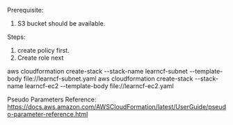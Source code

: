 Prerequisite:
1. S3 bucket should be available.

Steps:
1. create policy first.
2. Create role next

aws cloudformation create-stack --stack-name learncf-subnet --template-body file://learncf-subnet.yaml
aws cloudformation create-stack --stack-name learncf-ec2    --template-body file://learncf-ec2.yaml

Pseudo Parameters Reference:
https://docs.aws.amazon.com/AWSCloudFormation/latest/UserGuide/pseudo-parameter-reference.html